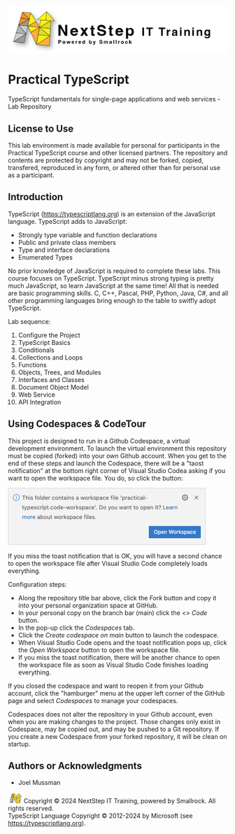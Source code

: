 ![NSITT](./.resources/ns-banner.png)

# Practical TypeScript

TypeScript fundamentals for single-page applications and web services - Lab Repository

## License to Use

This lab environment is made available for personal for participants in the Practical TypeScript course and other licensed partners.
The repository and contents are protected by copyright and may not be forked, copied, transfered, reproduced in any form, or altered other than for personal use as a participant.

## Introduction

TypeScript (https://typescriptlang.org) is an extension of the JavaScript language.
TypeScript adds to JavaScript:
* Strongly type variable and function declarations
* Public and private class members
* Type and interface declarations
* Enumerated Types

No prior knowledge of JavaScript is required to complete these labs.
This course focuses on TypeScript.
TypeScript minus strong typing is pretty much JavaScript, so learn JavaScript at the same time!
All that is needed are basic programming skills.
C, C++, Pascal, PHP, Python, Java, C#, and all other programming languages bring enough to the table to switfly adopt TypeScript.

Lab sequence:
1. Configure the Project
1. TypeScript Basics
1. Conditionals
1. Collections and Loops
1. Functions
1. Objects, Trees, and Modules
1. Interfaces and Classes
1. Document Object Model
1. Web Service
1. API Integration

## Using Codespaces & CodeTour

This project is designed to run in a Github Codespace, a virtual development environment.
To launch the virtual environment this repository must be copied (forked) into your own Github account.
When you get to the end of these steps and launch the Codespace, there will be a "taost notification" at the bottom right corner
of Visual Studio Codea asking if you want to open the workspace file.
You do, so click the button:

![toast](./.resources/toast.png)

If you miss the toast notification that is OK, you will have a second chance to open the workspace file after Visual Studio Code completely
loads everything.

Configuration steps:

* Along the repository title bar above, click the *Fork* button and copy it into your personal organization space at GitHub.
* In your personal copy on the branch bar (main) click the *<> Code* button.
* In the pop-up click the *Codespaces* tab.
* Click the *Create codespace on main* button to launch the codespace.
* When Visual Studio Code opens and the toast notification pops up, click the *Open Workspace* button to open the workspace file.
* If you miss the toast notification, there will be another chance to open the workspace file as soon as Visual Studio Code finishes loading everything.

If you closed the codespace and want to reopen it from your Github account, click the "hamburger" menu at the upper
left corner of the GitHub page and select *Codespaces* to manage your codespaces.

Codespaces does not alter the repository in your Github account, even when you are making changes to the project.
Those changes only exist in Codespace, may be copied out, and may be pushed to a Git repository.
If you create a new Codespace from your forked repository, it will be clean on startup.

## Authors or Acknowledgments

* Joel Mussman

![Logo](./.resources/ns-logo-small.png) Copyright &copy; 2024 NextStep IT Training, powered by Smallrock. All rights reserved.<br>
TypeScript Language Copyright &copy; 2012-2024 by Microsoft (see https://typescriptlang.org).